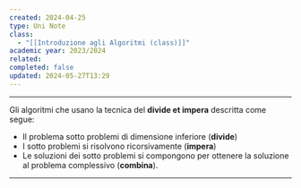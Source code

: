 ```yaml
---
created: 2024-04-25
type: Uni Note
class:
  - "[[Introduzione agli Algoritmi (class)]]"
academic year: 2023/2024
related: 
completed: false
updated: 2024-05-27T13:29
---
```

---

Gli algoritmi che usano la tecnica del **divide et impera** descritta come segue:

- Il problema sotto problemi di dimensione inferiore (**divide**)
- I sotto problemi si risolvono ricorsivamente (**impera**)
- Le soluzioni dei sotto problemi si compongono per ottenere la soluzione al problema complessivo (**combina**).

---